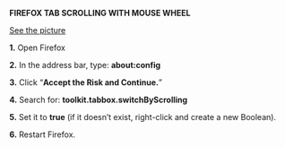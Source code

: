 **FIREFOX TAB SCROLLING WITH MOUSE WHEEL**

[See the picture](https://raw.githubusercontent.com/canary40/firefoxtips/refs/heads/main/tabwheelscroll/tabwheelscroll.png)

**1.** Open Firefox

**2.** In the address bar, type: **about:config**

**3.** Click “**Accept the Risk and Continue.**”

**4.** Search for: **toolkit.tabbox.switchByScrolling**

**5.** Set it to **true** (if it doesn’t exist, right-click and create a new Boolean).

**6.** Restart Firefox.
